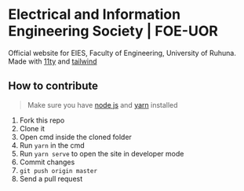# Electrical and Information Engineering Society | FOE-UOR

Official website for EIES, Faculty of Engineering, University of Ruhuna.  
Made with [11ty](https://11ty.io/) and [tailwind](https://tailwindcss.com/)  

## How to contribute

> Make sure you have [node js](nodejs.org/) and [yarn](https://yarnpkg.com/) installed

1. Fork this repo
2. Clone it
3. Open cmd inside the cloned folder
4. Run `yarn` in the cmd
5. Run `yarn serve` to open the site in developer mode
6. Commit changes
7. `git push origin master`
8. Send a pull request